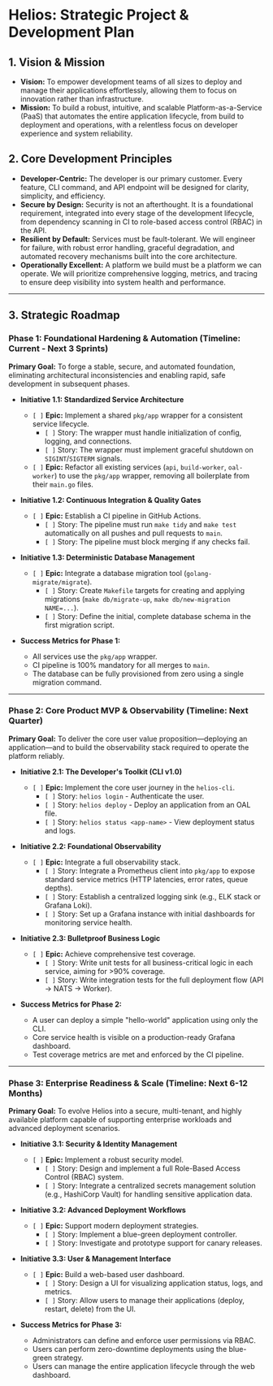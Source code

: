 # Helios: Strategic Project & Development Plan

## 1. Vision & Mission

*   **Vision:** To empower development teams of all sizes to deploy and manage their applications effortlessly, allowing them to focus on innovation rather than infrastructure.
*   **Mission:** To build a robust, intuitive, and scalable Platform-as-a-Service (PaaS) that automates the entire application lifecycle, from build to deployment and operations, with a relentless focus on developer experience and system reliability.

## 2. Core Development Principles

*   **Developer-Centric:** The developer is our primary customer. Every feature, CLI command, and API endpoint will be designed for clarity, simplicity, and efficiency.
*   **Secure by Design:** Security is not an afterthought. It is a foundational requirement, integrated into every stage of the development lifecycle, from dependency scanning in CI to role-based access control (RBAC) in the API.
*   **Resilient by Default:** Services must be fault-tolerant. We will engineer for failure, with robust error handling, graceful degradation, and automated recovery mechanisms built into the core architecture.
*   **Operationally Excellent:** A platform we build must be a platform we can operate. We will prioritize comprehensive logging, metrics, and tracing to ensure deep visibility into system health and performance.

---

## 3. Strategic Roadmap

### Phase 1: Foundational Hardening & Automation (Timeline: Current - Next 3 Sprints)

**Primary Goal:** To forge a stable, secure, and automated foundation, eliminating architectural inconsistencies and enabling rapid, safe development in subsequent phases.

*   **Initiative 1.1: Standardized Service Architecture**
    *   `[ ]` **Epic:** Implement a shared `pkg/app` wrapper for a consistent service lifecycle.
        *   `[ ]` Story: The wrapper must handle initialization of config, logging, and connections.
        *   `[ ]` Story: The wrapper must implement graceful shutdown on `SIGINT`/`SIGTERM` signals.
    *   `[ ]` **Epic:** Refactor all existing services (`api`, `build-worker`, `oal-worker`) to use the `pkg/app` wrapper, removing all boilerplate from their `main.go` files.

*   **Initiative 1.2: Continuous Integration & Quality Gates**
    *   `[ ]` **Epic:** Establish a CI pipeline in GitHub Actions.
        *   `[ ]` Story: The pipeline must run `make tidy` and `make test` automatically on all pushes and pull requests to `main`.
        *   `[ ]` Story: The pipeline must block merging if any checks fail.

*   **Initiative 1.3: Deterministic Database Management**
    *   `[ ]` **Epic:** Integrate a database migration tool (`golang-migrate/migrate`).
        *   `[ ]` Story: Create `Makefile` targets for creating and applying migrations (`make db/migrate-up`, `make db/new-migration NAME=...`).
        *   `[ ]` Story: Define the initial, complete database schema in the first migration script.

*   **Success Metrics for Phase 1:**
    *   All services use the `pkg/app` wrapper.
    *   CI pipeline is 100% mandatory for all merges to `main`.
    *   The database can be fully provisioned from zero using a single migration command.

---

### Phase 2: Core Product MVP & Observability (Timeline: Next Quarter)

**Primary Goal:** To deliver the core user value proposition—deploying an application—and to build the observability stack required to operate the platform reliably.

*   **Initiative 2.1: The Developer's Toolkit (CLI v1.0)**
    *   `[ ]` **Epic:** Implement the core user journey in the `helios-cli`.
        *   `[ ]` Story: `helios login` - Authenticate the user.
        *   `[ ]` Story: `helios deploy` - Deploy an application from an OAL file.
        *   `[ ]` Story: `helios status <app-name>` - View deployment status and logs.

*   **Initiative 2.2: Foundational Observability**
    *   `[ ]` **Epic:** Integrate a full observability stack.
        *   `[ ]` Story: Integrate a Prometheus client into `pkg/app` to expose standard service metrics (HTTP latencies, error rates, queue depths).
        *   `[ ]` Story: Establish a centralized logging sink (e.g., ELK stack or Grafana Loki).
        *   `[ ]` Story: Set up a Grafana instance with initial dashboards for monitoring service health.

*   **Initiative 2.3: Bulletproof Business Logic**
    *   `[ ]` **Epic:** Achieve comprehensive test coverage.
        *   `[ ]` Story: Write unit tests for all business-critical logic in each service, aiming for >90% coverage.
        *   `[ ]` Story: Write integration tests for the full deployment flow (API -> NATS -> Worker).

*   **Success Metrics for Phase 2:**
    *   A user can deploy a simple "hello-world" application using only the CLI.
    *   Core service health is visible on a production-ready Grafana dashboard.
    *   Test coverage metrics are met and enforced by the CI pipeline.

---

### Phase 3: Enterprise Readiness & Scale (Timeline: Next 6-12 Months)

**Primary Goal:** To evolve Helios into a secure, multi-tenant, and highly available platform capable of supporting enterprise workloads and advanced deployment scenarios.

*   **Initiative 3.1: Security & Identity Management**
    *   `[ ]` **Epic:** Implement a robust security model.
        *   `[ ]` Story: Design and implement a full Role-Based Access Control (RBAC) system.
        *   `[ ]` Story: Integrate a centralized secrets management solution (e.g., HashiCorp Vault) for handling sensitive application data.

*   **Initiative 3.2: Advanced Deployment Workflows**
    *   `[ ]` **Epic:** Support modern deployment strategies.
        *   `[ ]` Story: Implement a blue-green deployment controller.
        *   `[ ]` Story: Investigate and prototype support for canary releases.

*   **Initiative 3.3: User & Management Interface**
    *   `[ ]` **Epic:** Build a web-based user dashboard.
        *   `[ ]` Story: Design a UI for visualizing application status, logs, and metrics.
        *   `[ ]` Story: Allow users to manage their applications (deploy, restart, delete) from the UI.

*   **Success Metrics for Phase 3:**
    *   Administrators can define and enforce user permissions via RBAC.
    *   Users can perform zero-downtime deployments using the blue-green strategy.
    *   Users can manage the entire application lifecycle through the web dashboard.